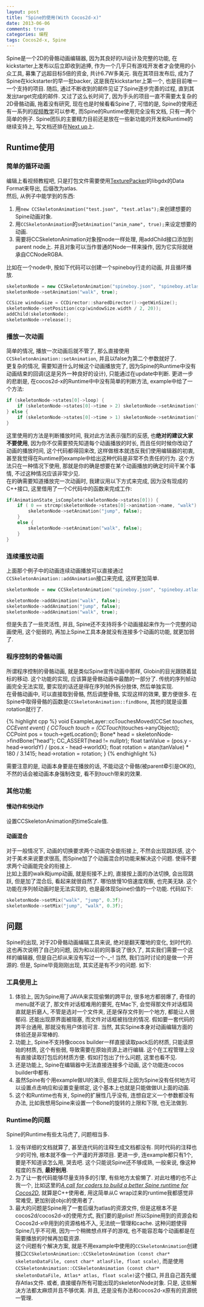 ```yaml
---
layout: post
title: "Spine的使用(With Cocos2d-x)"
date: 2013-06-06
comments: true
categories: 编程
tags: Cocos2d-x, Spine
---
```


Spine是一个2D的骨骼动画编辑器, 因为其良好的UI设计及完整的功能, 在kickstarter上发布以后立即收到追捧, 作为一个几乎只有游戏开发者才会使用的小众工具, 募集了远超目标5倍的资金, 共计6.7W多美元.  我在其项目发布后, 成为了Spine在kickstarter的早一批backer, 这是我在kickstarter上第一个, 也是目前唯一一个支持的项目. 随后, 通过不断收到的邮件见证了Spine逐步完善的过程, 直到其发出target完成的邮件.  又过了这么长时间了, 因为手头的项目一直不需要太复杂的2D骨骼动画, 拖着没有研究, 现在也是时候看看Spine了, 可惜的是, Spine的使用还有一系列的[视频教学](http://esotericsoftware.com/spine-videos/)可以参考, 而Spine的Runtime使用完全没有文档, 只有一两个简单的例子. Spine团队的主要精力目前还是放在一些新功能的开发和Runtime的继续支持上, 写文档还排在[Next up](https://trello.com/board/spine-runtimes/5131f92a7d6864661c002455)上.
<!-- more -->

## Runtime使用
### 简单的循环动画
编辑上看视频教程吧, 只是打包文件需要使用[TexturePacker](http://www.codeandweb.com/texturepacker)的libgdx的Data Format来导出, 后缀改为atlas.  
然后, 从例子中能学到的东西:

1. 用`new CCSkeletonAnimation("test.json", "test.atlas");`来创建想要的Spine动画对象.  
2. 用`CCSkeletonAnimation`的`setAnimation("anim_name", true);`来设定想要的动画.  
3. 需要将CCSkeletonAnimation对象按node一样处理, 用addChild接口添加到parent node上.  并且对象可以当作普通的Node一样来操作, 因为它实际就继承自CCNodeRGBA.  

比如在一个node中, 按如下代码可以创建一个spineboy行走的动画, 并且循环播放.   

~~~ cpp
skeletonNode = new CCSkeletonAnimation("spineboy.json", "spineboy.atlas");
skeletonNode->setAnimation("walk", true);

CCSize windowSize = CCDirector::sharedDirector()->getWinSize();
skeletonNode->setPosition(ccp(windowSize.width / 2, 20));
addChild(skeletonNode);
skeletonNode->release();
~~~

### 播放一次动画
简单的情况, 播放一次动画后就不管了, 那么直接使用`CCSkeletonAnimation::setAnimation`, 并且以false为第二个参数就好了.  
更复杂的情况, 需要知道什么时候这个动画播放完了, 因为Spine的Runtime中没有动画结束的回调(这是另外一种良好的设计), 只能通过在update中判断.  更进一步的悲剧是, 在cocos2d-x的Runtime中中没有简单的判断方法, example中给了一个方法:

~~~ cpp
if (skeletonNode->states[0]->loop) {
	if (skeletonNode->states[0]->time > 2) skeletonNode->setAnimation("jump", false);
} else {
	if (skeletonNode->states[0]->time > 1) skeletonNode->setAnimation("walk", true);
}
~~~

这里使用的方法是判断播放时间, 我对此方法表示强烈的反感, 也**绝对的建议大家不要使用**, 因为你不仅需要预先知道每个动画播放的时长, 而且任何时候你改动了动画的播放时间, 这个代码都得回来改, 这样做根本就违反我们使用编辑器的初衷, 甚至我觉得在Runtime的example中给出这种代码是非常不负责任的行为.  这个方法只在一种情况下使用, 那就是你的确是想要在某个动画播放的确定时间干某个事情, 不过这种情况应该非常少见.  
在的确需要知道播放完一次动画时, 我建议用以下方式来完成, 因为没有现成的C++接口, 这里借用了一个C代码中的函数来完成工作:  

~~~ cpp
if(AnimationState_isComplete(skeletonNode->states[0])) {
	if ( 0 == strcmp(skeletonNode->states[0]->animation->name, "walk") ) {
		skeletonNode->setAnimation("jump", false);
	}
	else {
		skeletonNode->setAnimation("walk", false);
	}
}
~~~

### 连续播放动画
上面那个例子中的动画连续动画播放可以直接通过`CCSkeletonAnimation::addAnimation`接口来完成, 这样更加简单.  

~~~ cpp
skeletonNode = new CCSkeletonAnimation("spineboy.json", "spineboy.atlas");

skeletonNode->addAnimation("walk", false);
skeletonNode->addAnimation("jump", false);
skeletonNode->addAnimation("walk", true);
~~~

但是失去了一些灵活性, 并且, Spine还不支持将多个动画接起来作为一个完整的动画使用, 这个挺弱的, 再加上Spine工具本身就没有连接多个动画的功能, 就更加弱了.  

### 程序控制的骨骼动画
所谓程序控制的骨骼动画, 就是类似Spine宣传动画中那样, Globin的目光跟随着鼠标的移动.  这个功能的实现, 应该算是骨骼动画中最酷的一部分了.  传统的序列帧动画完全无法实现, 要实现的话还是得在序列帧外拆分肢体, 然后单独实现.  
在骨骼动画中, 可以直接取到骨骼, 然后调整骨骼, 实现这样的效果, 要方便很多.  在Spine中取得骨骼的函数是`CCSkeletonAnimation::findBone`, 其他的就是设置rotation就行了.  

{% highlight cpp %}
void ExampleLayer::ccTouchesMoved(CCSet *touches, CCEvent *event) {
	CCTouch* touch = (CCTouch*)touches->anyObject();
	CCPoint pos = touch->getLocation();
	Bone* head = skeletonNode->findBone("head");
	CC_ASSERT(head != nullptr);
	float tanValue = (pos.y - head->worldY) / (pos.x - head->worldX);
	float rotation = atan(tanValue) * 180 / 3.1415;
	head->rotation = rotation;
}
{% endhighlight %}

需要注意的是, 动画本身要是在播放的话, 不能动这个骨骼(被parent牵引是OK的), 不然的话会被动画本身强制改变, 看不到touch带来的效果.  

### 其他功能

#### 慢动作和快动作
设置CCSkeletonAnimation的timeScale值.

#### 动画混合
对于一般情况下, 动画的切换要求两个动画完全能衔接上, 不然会出现跳跃感, 这个对于美术来说要求很高, 而Spine加了个动画混合的功能来解决这个问题.  使得不要求两个动画能完全的衔接上.  
比如上面的walk和jump动画, 就是衔接不上的, 直接按上面的办法切换, 会出现跳跃, 但是加了混合后, 看起来就很自然了.  哪怕放慢10倍速度观察, 也完美无缺.  这个功能在序列帧动画时是无法实现的, 也是最体现Spine价值的一个功能.  代码如下:  

```cpp
skeletonNode->setMix("walk", "jump", 0.3f);
skeletonNode->setMix("jump", "walk", 0.3f);
```

## 问题
Spine的出现, 对于2D骨骼动画编辑工具来说, 绝对是翻天覆地的变化, 划时代的.  这也再次说明了自己的问题, 因为和以前的同事说了很久了, 其实我们需要一个这样的编辑器, 但是自己却从来没有写过一个-_-! 当然, 我们当时讨论的是做一个开源的.  但是, Spine毕竟刚刚出现, 其实还是有不少的问题.  如下:  

### 工具使用上

1. 体验上, 因为Spine用了JAVA来实现偷懒的跨平台, 很多地方都弱爆了, 奇怪的menu就不说了,  那文件对话框难用的要死, 在Mac下, 会觉得那文件对话框简直就是折磨人, 不管是选对一个文件夹, 还是保存文件到一个地方, 都能让人很郁闷.  还能出现原界面被阻塞, 而文件对话框被挡住的情况.  假如要一套代码的跨平台通用, 那就没有用户体验可言.  当然, 其实Spine本身对动画编辑方面的体验还是非常棒的.  
2. 功能上, Spine不支持像cocos builder一样直接读取pack后的材质, 只能读原始的材质, 这个有些弱, 导致需要在原始资源上进行编辑.  这个在工程管理上没有直接读取打包后的材质方便.  假如打包出了什么问题, 这里也看不见.  
3. 还是功能上, Spine在编辑器中无法直接连接多个动画, 这个功能连cocos builder中都有.  
4. 虽然Spine有个用example做UI的演示, 但是实际上因为Spine没有任何地方可以设置点击响应和设置变量绑定, 这个基本上也就是只能做做UI上面的动画.  
5. 这个和Runtime也有关, Spine的扩展性几乎没有, 连想自定义一个参数都没有办法, 比如我想用Spine来设置一个Bone的旋转的上限和下限, 也无法做到.    

### Runtime的问题
Spine的Runtime有些太马虎了, 问题相当多.  

1. 没有详细的文档就算了, 甚至连代码的注释生成文档都没有.  同时代码的注释也少的可怜, 根本就不像一个严谨的开源项目.  更进一步, 连example都只有1个, 要是不知道该怎么用, 哭去吧.  这个只能说Spine还不够成熟, 一般来说, 像这种程度的东西, **最好别用**.  
2. 为了让一套代码能够尽量支持多的引擎, 有些地方太偷懒了.  对此吐槽的也不止我一个, 比如这里的[*A call for coders to build a better Spine runtime for Cocos2D*](http://www.cocos2d-iphone.org/forums/topic/a-call-for-coders-to-build-a-better-spine-runtime-for-cocos2d/), 就算是C++使用者, 用这简单从C wrap过来的runtime我都感觉非常难受, 更加别说objc的使用者了.  
3. 最大的问题是Spine用了一套后缀为atlas的资源文件,   但是这根本不是cocos2d/cocos2d-x的使用方式, 我们要的是plist!  所以Spine用到的资源会和Cocos2d-x中用到的资源格格不入, 无法统一管理和cache.  这种问题使得Spine几乎不可用, 因为一个稍微想点样子的游戏, 也不能容忍每个动画都是在需要播放的时候再加载资源.  
这个问题有个解决方案, 就是不用example中使用的`CCSkeletonAnimation`创建接口`CCSkeletonAnimation::CCSkeletonAnimation (const char* skeletonDataFile, const char* atlasFile, float scale)`, 而是使用`CCSkeletonAnimation::CCSkeletonAnimation (const char* skeletonDataFile, Atlas* atlas, float scale)`这个接口, 并且自己首先缓存Atlas文件.  或者, 直接缓存所有可能出现的skeletonNode对象.  只是, 这些解决方法都太麻烦并且不够优美.  并且, 还是没有办法和cocos2d-x原有的资源统一管理.  

